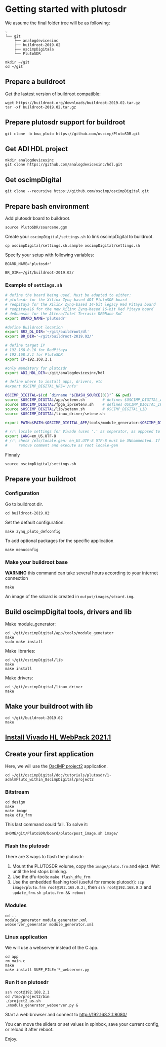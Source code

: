# Getting started with plutosdr

We assume the final folder tree will be as following:

```
~
└── git
    ├── analogdevicesinc
    ├── buildroot-2019.02
    ├── oscimpDigitala
    └── PlutoSDR
```

```
mkdir ~/git
cd ~/git
```

## Prepare a buildroot

Get the lastest version of buildroot compatible:
```
wget https://buildroot.org/downloads/buildroot-2019.02.tar.gz
tar -xf buildroot-2019.02.tar.gz
```

## Prepare plutosdr support for buildroot

```
git clone -b bma_pluto https://github.com/oscimp/PlutoSDR.git
```

## Get ADI HDL project

```
mkdir analogdevicesinc
git clone https://github.com/analogdevicesinc/hdl.git
```

## Get oscimpDigital

```
git clone --recursive https://github.com/oscimp/oscimpDigital.git
```

## Prepare bash environment

Add plutosdr board to buildroot.
```
source PlutoSDR/sourceme.ggm
```

Create your `oscimpDigital/settings.sh` to link oscimpDigital to buildroot.
```
cp oscimpDigital/settings.sh.sample oscimpDigital/settings.sh
```

Specify your setup with following variables:

`BOARD_NAME='plutosdr'`

`BR_DIR=~/git/buildroot-2019.02/`

### Example of `settings.sh`
```bash
# define the board being used. Must be adapted to either:
# plutosdr for the Xilinx Zynq-based ADI PlutoSDR board
# redpitaya for the Xilinx Zynq-based 14-bit legacy Red Pitaya board
# redpitaya16 for the new Xilinx Zynq-based 16-bit Red Pitaya board
# de0nansoc for the Altera/Intel Terrasic DE0Nano SoC
export BOARD_NAME='plutosdr'

#define Buildroot location
export BR2_DL_DIR='~/git/buildroot/dl'
export BR_DIR='~/git/buildroot-2019.02/'

# define target IP
# 192.168.0.10 for RedPitaya
# 192.168.2.1 for PlutoSDR
export IP=192.168.2.1

#only mandatory for plutosdr
export ADI_HDL_DIR=~/git/analogdevicesinc/hdl

# define where to install apps, drivers, etc
#export OSCIMP_DIGITAL_NFS='/nfs'

OSCIMP_DIGITAL=$(cd `dirname "${BASH_SOURCE[0]}"` && pwd)
source $OSCIMP_DIGITAL/app/setenv.sh        # defines $OSCIMP_DIGITAL_APP
source $OSCIMP_DIGITAL/fpga_ip/setenv.sh    # defines OSCIMP_DIGITAL_IP
source $OSCIMP_DIGITAL/lib/setenv.sh        # OSCIMP_DIGITAL_LIB
source $OSCIMP_DIGITAL/linux_driver/setenv.sh

export PATH=$PATH:$OSCIMP_DIGITAL_APP/tools/module_generator:$OSCIMP_DIGITAL_IP/tools/

# /!\ locale settings for Vivado (uses '.' as separator, as opposed to the French ',')
export LANG=en_US.UTF-8
# /!\ check /etc/locale.gen: en_US.UTF-8 UTF-8 must be UNcommented. If it was commented:
#     remove comment and execute as root locale-gen
```

Finnaly
```
source oscimpDigital/settings.sh
```

## Prepare your buildroot

### Configuration

Go to buildroot dir.
```
cd buildroot-2019.02
```

Set the default configuration.
```
make zynq_pluto_defconfig
```

To add optional packages for the specific application.
```
make menuconfig
```

### Make your buildroot base

**WARNING** this command can take several hours according to your internet connection

```
make
```

An image of the sdcard is created in `output/images/sdcard.img`.

## Build oscimpDigital tools, drivers and lib

Make module_generator:
```
cd ~/git/oscimpDigital/app/tools/module_genetator
make
sudo make install
```

Make libraries:
```
cd ~/git/oscimpDigital/lib
make
make install
```

Make drivers:
```
cd ~/git/oscimpDigital/linux_driver
make
```

## Make your buildroot with lib

```
cd ~/git/buildroot-2019.02
make
```

## [Install Vivado HL WebPack 2021.1](../vivado_install/2021.1.md)

## Create your first application

Here, we will use the [OscIMP project2](https://github.com/oscimp/oscimpDigital/tree/master/doc/tutorials/plutosdr/1-adalmPluto_within_OscimpDigital/project2) application.

```
cd ~/git/oscimpDigital/doc/tutorials/plutosdr/1-adalmPluto_within_OscimpDigital/project2

```

### Bitstream

```
cd design
make
make image
make dfu_frm
```

This last command could fail. To solve it:
```
$HOME/git/PlutoSDR/board/pluto/post_image.sh image/
```

### Flash the plutosdr

There are 3 ways to flash the plutosdr:

1. Mount the PLUTOSDR volume, copy the `image/pluto.frm` and eject. Wait until the led stops blinking.
2. Use the dfu-tools: `make flash_dfu_frm`
3. Use the embedded flashing tool (useful for remote plutosdr): `scp image/pluto.frm root@192.168.0.2:`, then `ssh root@192.168.0.2` and `update_frm.sh pluto.frm && reboot`

### Modules

```
cd ..
module_generator module_generator.xml
webserver_generator module_generator.xml
```

### Linux application

We will use a webserver instead of the C app.
```
cd app
rm main.c
make
make install SUPP_FILE='*_webserver.py
```

### Run it on plutosdr

```
ssh root@192.168.2.1
cd /tmp/project2/bin
./project2_us.sh
./module_generator_webserver.py &
```

Start a web browser and connect to http://192.168.2.1:8080/

You can move the sliders or set values in spinbox, save your current config, or reload it after reboot.

Enjoy.
